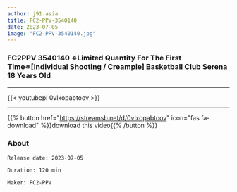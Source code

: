 ```yaml
---
author: j91.asia
title: FC2-PPV-3540140
date: 2023-07-05
image: "FC2-PPV-3540140.jpg"
---
```


### FC2PPV 3540140 ※Limited Quantity For The First Time※[Individual Shooting / Creampie] Basketball Club Serena 18 Years Old
___

{{< youtubepl 0vlxopabtoov >}}
___

{{% button href="https://streamsb.net/d/0vlxopabtoov" icon="fas fa-download" %}}download this video{{% /button %}}
### About

`Release date: 2023-07-05`

`Duration: 120 min`

`Maker:	FC2-PPV`